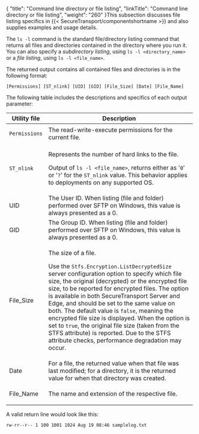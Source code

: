 {
    "title": "Command line directory or file listing",
    "linkTitle": "Command line directory or file listing",
    "weight": "260"
}This subsection discusses file listing specifics in {{< SecureTransport/componentshortname  >}} and also supplies examples and usage details.

The `ls -l` command is the standard file/directory listing command that returns all files and directories contained in the directory where you run it. You can also specify a *subdirectory listing*, using `ls -l <directory_name> `or a *file listing*, using `ls -l <file_name>`.

The returned output contains all contained files and directories is in the following format:

`[Permissions] [ST_nlink] [UID] [GID] [File_Size] [Date] [File_Name]`

The following table includes the descriptions and specifics of each output parameter:

<table>
   <thead>
      <tr>
<th class="HeadE-Column1-Header1">Utility file         </th>
<th class="HeadD-Column1-Header1">Description         </th>
      </tr>
   </thead>
   <tbody>
      <tr>
         <td><p><code>Permissions</code></p>         </td>
         <td>The read-write-execute permissions for the current file.         </td>
      </tr>
      <tr>
         <td><p><code>ST_nlink</code></p>         </td>
         <td><p>Represents the number of hard links to the file.</p>
<p>Output of <code>ls -l &lt;file_name&gt;</code>, returns either as '<code>0</code>' or '<code>?</code>' for the <code>ST_nlink</code> value. This behavior applies to deployments on any supported OS.</p>         </td>
      </tr>
      <tr>
         <td><p>UID</p>         </td>
         <td>The User ID. When listing (file and folder) performed over SFTP on Windows, this value is always presented as a 0.         </td>
      </tr>
      <tr>
         <td><p>GID</p>         </td>
         <td>The Group ID. When listing (file and folder) performed over SFTP on Windows, this value is always presented as a 0.         </td>
      </tr>
      <tr>
         <td><p>File_Size</p>         </td>
         <td><p>The size of a file.</p>
<p>Use the <code>Stfs.Encryption.ListDecryptedSize</code> server configuration option to specify which file size, the original (decrypted) or the encrypted file size, to be reported for encrypted files. The option is available in both SecureTransport Server and Edge, and should be set to the same value on both. The default value is <code>false</code>, meaning the encrypted file size is displayed. When the option is set to <code>true</code>, the original file size (taken from the STFS attribute) is reported. Due to the STFS attribute checks, performance degradation may occur.</p>         </td>
      </tr>
      <tr>
         <td><p>Date</p>         </td>
         <td>For a file, the returned value when that file was last modified; for a directory, it is the returned value for when that directory was created.         </td>
      </tr>
      <tr>
         <td><p>File_Name</p>         </td>
         <td>The name and extension of the respective file.         </td>
      </tr>
   </tbody>
</table>

A valid return line would look like this:



    rw-rr--r-- 1 100 1001 1024 Aug 19 08:46 samplelog.txt

 
